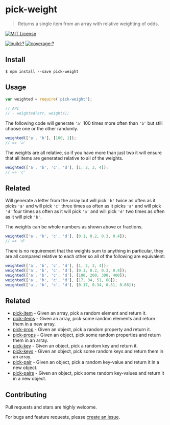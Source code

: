 # pick-weight

> Returns a single item from an array with relative weighting of odds.


[![MIT License](https://img.shields.io/badge/license-MIT_License-green.svg?style=flat-square)](https://github.com/mock-end/pick-weight/blob/master/LICENSE)
  
[![build:?](https://img.shields.io/travis/mock-end/pick-weight/master.svg?style=flat-square)](https://travis-ci.org/mock-end/pick-weight)
[![coverage:?](https://img.shields.io/coveralls/mock-end/pick-weight/master.svg?style=flat-square)](https://coveralls.io/github/mock-end/pick-weight)
  
  
## Install
  
```
$ npm install --save pick-weight 
```
  
## Usage
  
```js
var weighted = require('pick-weight');
  
// API
// - weighted(arr, weights);
```

The following code will generate `'a'` 100 times more often than `'b'` but still choose one or the other randomly.
  
```js
weighted(['a', 'b'], [100, 1]);
// => 'a'
```

The weights are all relative, so if you have more than just two it will ensure that all items are generated relative to all of the weights.

```js
weighted(['a', 'b', 'c', 'd'], [1, 2, 3, 4]);
// => 'c'
```
  
## Related
  
Will generate a letter from the array but will pick `'b'` twice as often as it picks `'a'` and will pick `'c'` three times as often as it picks `'a'` and will pick `'d'` four times as often as it will pick `'a'` and will pick `'d'` two times as often as it will pick `'b'`.  

The weights can be whole numbers as shown above or fractions.

```js
weighted(['a', 'b', 'c', 'd'], [0.1, 0.2, 0.3, 0.4]);
// => 'd'
```

There is no requirement that the weights sum to anything in particular, they are all compared relative to each other so all of the following are equivalent:

```js
weighted(['a', 'b', 'c', 'd'], [1, 2, 3, 4]);
weighted(['a', 'b', 'c', 'd'], [0.1, 0.2, 0.3, 0.4]);
weighted(['a', 'b', 'c', 'd'], [100, 200, 300, 400]);
weighted(['a', 'b', 'c', 'd'], [17, 34, 51, 68]);
weighted(['a', 'b', 'c', 'd'], [0.17, 0.34, 0.51, 0.68]);
```

## Related

- [pick-item](https://github.com/mock-end/pick-item) - Given an array, pick a random element and return it.
- [pick-items](https://github.com/mock-end/pick-items) - Given an array, pick some random elements and return them in a new array. 
- [pick-prop](https://github.com/mock-end/pick-prop) - Given an object, pick a random property and return it.
- [pick-props](https://github.com/mock-end/pick-props) - Given an object, pick some random properties and return them in an array.
- [pick-key](https://github.com/mock-end/pick-key) - Given an object, pick a random key and return it.
- [pick-keys](https://github.com/mock-end/pick-keys) - Given an object, pick some random keys and return them in an array.
- [pick-pair](https://github.com/mock-end/pick-pair) - Given an object, pick a random key-value and return it in a new object.
- [pick-pairs](https://github.com/mock-end/pick-pairs) - Given an object, pick some random key-values and return it in a new object.

## Contributing
  
Pull requests and stars are highly welcome.

For bugs and feature requests, please [create an issue](https://github.com/mock-end/pick-weight/issues/new).
